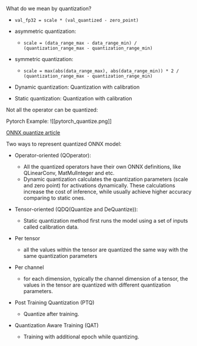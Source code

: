 What do we mean by quantization?

- `val_fp32 = scale * (val_quantized - zero_point)`
- asymmetric quantization:
	- `scale = (data_range_max - data_range_min) / (quantization_range_max - quantization_range_min)`
- symmetric quantization:
	-  `scale = max(abs(data_range_max), abs(data_range_min)) * 2 / (quantization_range_max - quantization_range_min)`

- Dynamic quantization: Quantization with calibration
- Static quantization: Quantization with calibration

Not all the operator can be quantized: 

Pytorch Example:
![[pytorch_quantize.png]]

[ONNX quantize article](https://onnxruntime.ai/docs/performance/model-optimizations/quantization.html)

Two ways to represent quantized ONNX model:

- Operator-oriented (QOperator):
	- All the quantized operators have their own ONNX definitions, like QLinearConv, MatMulInteger and etc.
	- Dynamic quantization calculates the quantization parameters (scale and zero point) for activations dynamically. These calculations increase the cost of inference, while usually achieve higher accuracy comparing to static ones.
- Tensor-oriented (QDQ(Quantize and DeQuantize)):
	- Static quantization method first runs the model using a set of inputs called calibration data.

- Per tensor
	- all the values within the tensor are quantized the same way with the same quantization parameters
- Per channel
	- for each dimension, typically the channel dimension of a tensor, the values in the tensor are quantized with different quantization parameters.

- Post Training Quantization (PTQ)
	- Quantize after training.
- Quantization Aware Training (QAT)
	- Training with additional epoch while quantizing.